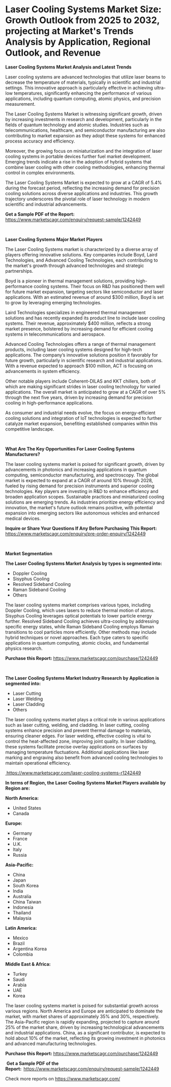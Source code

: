 <p><h1>Laser Cooling Systems Market Size: Growth Outlook from 2025 to 2032, projecting at Market's Trends Analysis by Application, Regional Outlook, and Revenue</h1></p><p><strong>Laser Cooling Systems Market Analysis and Latest Trends</strong></p>
<p><p>Laser cooling systems are advanced technologies that utilize laser beams to decrease the temperature of materials, typically in scientific and industrial settings. This innovative approach is particularly effective in achieving ultra-low temperatures, significantly enhancing the performance of various applications, including quantum computing, atomic physics, and precision measurement.</p><p>The Laser Cooling Systems Market is witnessing significant growth, driven by increasing investments in research and development, particularly in the fields of quantum technology and atomic studies. Industries such as telecommunications, healthcare, and semiconductor manufacturing are also contributing to market expansion as they adopt these systems for enhanced process accuracy and efficiency.</p><p>Moreover, the growing focus on miniaturization and the integration of laser cooling systems in portable devices further fuel market development. Emerging trends indicate a rise in the adoption of hybrid systems that combine laser cooling with other cooling methodologies, enhancing thermal control in complex environments.</p><p>The Laser Cooling Systems Market is expected to grow at a CAGR of 5.4% during the forecast period, reflecting the increasing demand for precision cooling solutions across diverse applications and industries. This growth trajectory underscores the pivotal role of laser technology in modern scientific and industrial advancements.</p></p>
<p><strong>Get a Sample PDF of the Report:&nbsp;</strong> <a href="https://www.marketscagr.com/enquiry/request-sample/1242449?utm_campaign=2631&utm_medium=2&utm_source=Github&utm_content=ia&utm_term=11042025&utm_id=laser-cooling-systems">https://www.marketscagr.com/enquiry/request-sample/1242449</a></p>
<p>&nbsp;</p>
<p><strong>Laser Cooling Systems Major Market Players</strong></p>
<p><p>The Laser Cooling Systems market is characterized by a diverse array of players offering innovative solutions. Key companies include Boyd, Laird Technologies, and Advanced Cooling Technologies, each contributing to the market's growth through advanced technologies and strategic partnerships.</p><p>Boyd is a pioneer in thermal management solutions, providing high-performance cooling systems. Their focus on R&D has positioned them well for future market expansion, targeting sectors like semiconductor and laser applications. With an estimated revenue of around $300 million, Boyd is set to grow by leveraging emerging technologies.</p><p>Laird Technologies specializes in engineered thermal management solutions and has recently expanded its product line to include laser cooling systems. Their revenue, approximately $400 million, reflects a strong market presence, bolstered by increasing demand for efficient cooling systems in telecommunications and aerospace.</p><p>Advanced Cooling Technologies offers a range of thermal management products, including laser cooling systems designed for high-tech applications. The company’s innovative solutions position it favorably for future growth, particularly in scientific research and industrial applications. With a revenue expected to approach $100 million, ACT is focusing on advancements in system efficiency.</p><p>Other notable players include Coherent-DILAS and KKT chillers, both of which are making significant strides in laser cooling technology for varied applications. The overall market is anticipated to grow at a CAGR of over 5% through the next five years, driven by increasing demand for precision cooling in high-performance applications.</p><p>As consumer and industrial needs evolve, the focus on energy-efficient cooling solutions and integration of IoT technologies is expected to further catalyze market expansion, benefiting established companies within this competitive landscape.</p></p>
<p>&nbsp;</p>
<p><strong>What Are The Key Opportunities For Laser Cooling Systems Manufacturers?</strong></p>
<p><p>The laser cooling systems market is poised for significant growth, driven by advancements in photonics and increasing applications in quantum computing, semiconductor manufacturing, and spectroscopy. The global market is expected to expand at a CAGR of around 10% through 2028, fueled by rising demand for precision instruments and superior cooling technologies. Key players are investing in R&D to enhance efficiency and broaden application scopes. Sustainable practices and miniaturized cooling solutions are emerging trends. As industries prioritize energy efficiency and innovation, the market's future outlook remains positive, with potential expansion into emerging sectors like autonomous vehicles and enhanced medical devices.</p></p>
<p><strong>Inquire or Share Your Questions If Any Before Purchasing This Report:</strong> <a href="https://www.marketscagr.com/enquiry/pre-order-enquiry/1242449?utm_campaign=2631&utm_medium=2&utm_source=Github&utm_content=ia&utm_term=11042025&utm_id=laser-cooling-systems">https://www.marketscagr.com/enquiry/pre-order-enquiry/1242449</a></p>
<p>&nbsp;</p>
<p><strong>Market Segmentation</strong></p>
<p><strong>The Laser Cooling Systems Market Analysis by types is segmented into:</strong></p>
<p><ul><li>Doppler Cooling</li><li>Sisyphus Cooling</li><li>Resolved Sideband Cooling</li><li>Raman Sideband Cooling</li><li>Others</li></ul></p>
<p><p>The laser cooling systems market comprises various types, including Doppler Cooling, which uses lasers to reduce thermal motion of atoms. Sisyphus Cooling leverages optical potentials to lower particle energy further. Resolved Sideband Cooling achieves ultra-cooling by addressing specific energy states, while Raman Sideband Cooling employs Raman transitions to cool particles more efficiently. Other methods may include hybrid techniques or novel approaches. Each type caters to specific applications in quantum computing, atomic clocks, and fundamental physics research.</p></p>
<p><strong>Purchase this Report:&nbsp;</strong><a href="https://www.marketscagr.com/purchase/1242449?utm_campaign=2631&utm_medium=2&utm_source=Github&utm_content=ia&utm_term=11042025&utm_id=laser-cooling-systems">https://www.marketscagr.com/purchase/1242449</a></p>
<p>&nbsp;</p>
<p><strong>The Laser Cooling Systems Market Industry Research by Application is segmented into:</strong></p>
<p><ul><li>Laser Cutting</li><li>Laser Welding</li><li>Laser Cladding</li><li>Others</li></ul></p>
<p><p>The laser cooling systems market plays a critical role in various applications such as laser cutting, welding, and cladding. In laser cutting, cooling systems enhance precision and prevent thermal damage to materials, ensuring cleaner edges. For laser welding, effective cooling is vital to control the heat-affected zone, improving joint quality. In laser cladding, these systems facilitate precise overlay applications on surfaces by managing temperature fluctuations. Additional applications like laser marking and engraving also benefit from advanced cooling technologies to maintain operational efficiency.</p></p>
<p><a href="https://www.marketscagr.com/laser-cooling-systems-r1242449?utm_campaign=2631&utm_medium=2&utm_source=Github&utm_content=ia&utm_term=11042025&utm_id=laser-cooling-systems">&nbsp;https://www.marketscagr.com/laser-cooling-systems-r1242449</a></p>
<p><strong>In terms of Region, the Laser Cooling Systems Market Players available by Region are:</strong></p>
<p>
    <p> <strong> North America: </strong>
        <ul>
            <li>United States</li>
            <li>Canada</li>
        </ul>
        </p> 
    <p> <strong> Europe: </strong>
        <ul>
            <li>Germany</li>
            <li>France</li>
            <li>U.K.</li>
            <li>Italy</li>
            <li>Russia</li>
        </ul>
        </p> 
    <p> <strong> Asia-Pacific: </strong>
        <ul>
            <li>China</li>
            <li>Japan</li>
            <li>South Korea</li>
            <li>India</li>
            <li>Australia</li>
            <li>China Taiwan</li>
            <li>Indonesia</li>
            <li>Thailand</li>
            <li>Malaysia</li>
        </ul>
        </p> 
    <p> <strong> Latin America: </strong>
        <ul>
            <li>Mexico</li>
            <li>Brazil</li>
            <li>Argentina Korea</li>
            <li>Colombia</li>
        </ul>
        </p> 
    <p> <strong> Middle East & Africa: </strong>
        <ul>
            <li>Turkey</li>
            <li>Saudi</li>
            <li>Arabia</li>
            <li>UAE</li>
            <li>Korea</li>
        </ul>
    </p>
    </p>
<p><p>The laser cooling systems market is poised for substantial growth across various regions. North America and Europe are anticipated to dominate the market, with market shares of approximately 35% and 30%, respectively. The Asia-Pacific region is rapidly expanding, projected to capture around 25% of the market share, driven by increasing technological advancements and industrial applications. China, as a significant contributor, is expected to hold about 10% of the market, reflecting its growing investment in photonics and advanced manufacturing technologies.</p></p>
<p><strong>Purchase this Report: </strong><a href="https://www.marketscagr.com/purchase/1242449?utm_campaign=2631&utm_medium=2&utm_source=Github&utm_content=ia&utm_term=11042025&utm_id=laser-cooling-systems">https://www.marketscagr.com/purchase/1242449</a></p>
<p>&nbsp;<strong>Get a Sample PDF of the Report:&nbsp;&nbsp;</strong><a href="https://www.marketscagr.com/enquiry/request-sample/1242449?utm_campaign=2631&utm_medium=2&utm_source=Github&utm_content=ia&utm_term=11042025&utm_id=laser-cooling-systems">https://www.marketscagr.com/enquiry/request-sample/1242449</a></p>
<p><strong></strong></p>
<p>Check more reports on <a href="https://www.marketscagr.com/?utm_campaign=2631&utm_medium=2&utm_source=Github&utm_content=ia&utm_term=11042025&utm_id=laser-cooling-systems">https://www.marketscagr.com/</a></p>